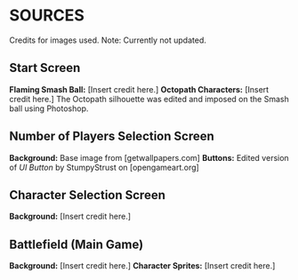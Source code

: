 # SOURCES
Credits for images used.
Note: Currently not updated.

## Start Screen
**Flaming Smash Ball:** [Insert credit here.]
**Octopath Characters:** [Insert credit here.]
The Octopath silhouette was edited and imposed on the Smash ball using Photoshop.

## Number of Players Selection Screen
**Background:** Base image from [getwallpapers.com]
**Buttons:** Edited version of *UI Button* by StumpyStrust on [opengameart.org]

## Character Selection Screen
**Background:** [Insert credit here.]

## Battlefield (Main Game)
**Background:** [Insert credit here.]
**Character Sprites:** [Insert credit here.]